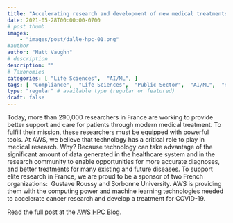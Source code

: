 ```yaml
---
title: "Accelerating research and development of new medical treatments with HPC on AWS"
date: 2021-05-28T00:00:00-0700
# post thumb
images:
    - "images/post/dalle-hpc-01.png"
#author
author: "Matt Vaughn"
# description
description: ""
# Taxonomies
categories: [ "Life Sciences",  "AI/ML", ]
tags: [ "Compliance",  "Life Sciences",  "Public Sector",  "AI/ML",  "HPC",  "hpcblog", ]
type: "regular" # available type (regular or featured)
draft: false
---
```


Today, more than 290,000 researchers in France are working to provide better support and care for patients through modern medical treatment. To fulfill their mission, these researchers must be equipped with powerful tools. At AWS, we believe that technology has a critical role to play in medical research. Why? Because technology can take advantage of the significant amount of data generated in the healthcare system and in the research community to enable opportunities for more accurate diagnoses, and better treatments for many existing and future diseases. To support elite research in France, we are proud to be a sponsor of two French organizations:  Gustave Roussy and Sorbonne University. AWS is providing them with the computing power and machine learning technologies needed to accelerate cancer research and develop a treatment for COVID-19.

Read the full post at the [AWS HPC Blog](https://aws.amazon.com/blogs/hpc/accelerating-research-and-development-of-new-medical-treatments-with-hpc-on-aws/).
